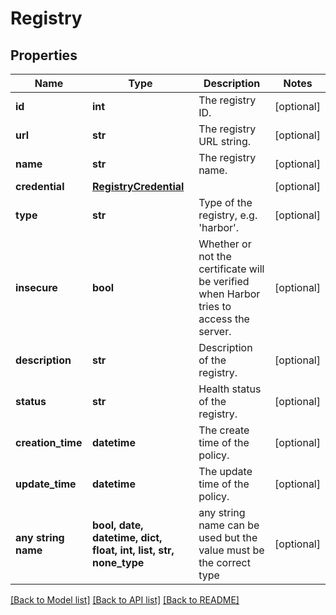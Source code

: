 # Registry


## Properties
Name | Type | Description | Notes
------------ | ------------- | ------------- | -------------
**id** | **int** | The registry ID. | [optional] 
**url** | **str** | The registry URL string. | [optional] 
**name** | **str** | The registry name. | [optional] 
**credential** | [**RegistryCredential**](RegistryCredential.md) |  | [optional] 
**type** | **str** | Type of the registry, e.g. &#39;harbor&#39;. | [optional] 
**insecure** | **bool** | Whether or not the certificate will be verified when Harbor tries to access the server. | [optional] 
**description** | **str** | Description of the registry. | [optional] 
**status** | **str** | Health status of the registry. | [optional] 
**creation_time** | **datetime** | The create time of the policy. | [optional] 
**update_time** | **datetime** | The update time of the policy. | [optional] 
**any string name** | **bool, date, datetime, dict, float, int, list, str, none_type** | any string name can be used but the value must be the correct type | [optional]

[[Back to Model list]](../README.md#documentation-for-models) [[Back to API list]](../README.md#documentation-for-api-endpoints) [[Back to README]](../README.md)


